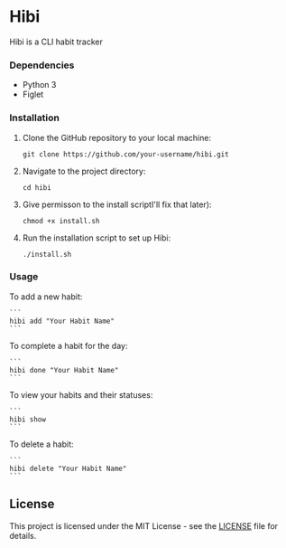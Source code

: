 # Hibi

Hibi is a CLI habit tracker

### Dependencies

- Python 3
- Figlet 

### Installation

1. Clone the GitHub repository to your local machine:

    ```shell
    git clone https://github.com/your-username/hibi.git
    ```

2. Navigate to the project directory:

    ```
    cd hibi
    ```

3. Give permisson to the install scriptI'll fix that later):

    ```
    chmod +x install.sh
    ```

4. Run the installation script to set up Hibi:

    ```
    ./install.sh
    ```

### Usage

To add a new habit:

    ```
    hibi add "Your Habit Name"
    ```

To complete a habit for the day:

    ```
    hibi done "Your Habit Name"
    ```

To view your habits and their statuses:

    ```
    hibi show
    ```

To delete a habit:

    ```
    hibi delete "Your Habit Name"
    ```

## License

This project is licensed under the MIT License - see the [LICENSE](LICENSE) file for details.
